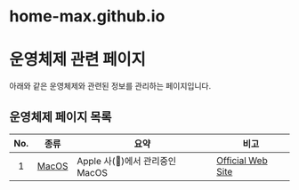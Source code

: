 # home-max.github.io

# 운영체제 관련 페이지
아래와 같은 운영체제와 관련된 정보를 관리하는 페이지입니다.

## 운영체제 페이지 목록

| No. | 종류 | 요약 | 비고 |
| :---: | --- | --- | --- |
| 1 | [MacOS](./macos "https://home-max.github.io/operating_systems/macos") | Apple 사(🍎)에서 관리중인 MacOS | [Official Web Site](https://support.apple.com/macos "https://support.apple.com/macos") |